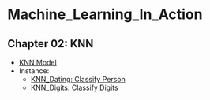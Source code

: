 # Machine_Learning_In_Action

## Chapter 02: KNN
- [KNN Model](https://github.com/pchen12567/Machine_Learning_In_Action/blob/master/Ch02_KNN/KNN.py)
- Instance:
    - [KNN_Dating: Classify Person](https://github.com/pchen12567/Machine_Learning_In_Action/blob/master/Ch02_KNN/KNN_Dating.py)
    - [KNN_Digits: Classify Digits](https://github.com/pchen12567/Machine_Learning_In_Action/blob/master/Ch02_KNN/KNN_Digits.py)